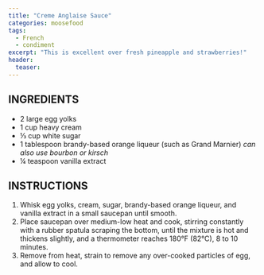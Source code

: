 ```yaml
---
title: "Creme Anglaise Sauce"
categories: moosefood
tags: 
  - French
  - condiment
excerpt: "This is excellent over fresh pineapple and strawberries!"
header:
  teaser: 
---
```


## INGREDIENTS
* 2 large egg yolks
* 1 cup heavy cream
* ⅓ cup white sugar
* 1 tablespoon brandy-based orange liqueur (such as Grand Marnier) *can also use bourbon or kirsch*
* ¼ teaspoon vanilla extract

## INSTRUCTIONS
1. Whisk egg yolks, cream, sugar, brandy-based orange liqueur, and vanilla extract in a small saucepan until smooth.
2. Place saucepan over medium-low heat and cook, stirring constantly with a rubber spatula scraping the bottom, until the mixture is hot and thickens slightly, and a thermometer reaches 180°F (82°C), 8 to 10 minutes.
3. Remove from heat, strain to remove any over-cooked particles of egg, and allow to cool.
